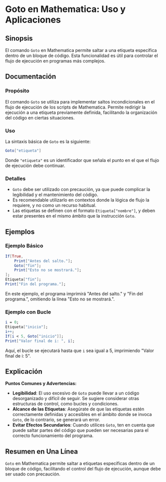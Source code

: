 <!--
Meta Description: # Goto en Mathematica: Uso y Aplicaciones ## Sinopsis El comando `Goto` en Mathematica permite saltar a una etiqueta específica dentro de un bloque de...
Meta Keywords: goto, del, que, mathematica, etiqueta
-->

# Goto en Mathematica: Uso y Aplicaciones

## Sinopsis
El comando `Goto` en Mathematica permite saltar a una etiqueta específica dentro de un bloque de código. Esta funcionalidad es útil para controlar el flujo de ejecución en programas más complejos.

## Documentación
### Propósito
El comando `Goto` se utiliza para implementar saltos incondicionales en el flujo de ejecución de los scripts de Mathematica. Permite redirigir la ejecución a una etiqueta previamente definida, facilitando la organización del código en ciertas situaciones.

### Uso
La sintaxis básica de `Goto` es la siguiente:

```mathematica
Goto["etiqueta"]
```

Donde `"etiqueta"` es un identificador que señala el punto en el que el flujo de ejecución debe continuar.

### Detalles
- `Goto` debe ser utilizado con precaución, ya que puede complicar la legibilidad y el mantenimiento del código.
- Es recomendable utilizarlo en contextos donde la lógica de flujo la requiere, y no como un recurso habitual.
- Las etiquetas se definen con el formato `Etiqueta["nombre"]`, y deben estar presentes en el mismo ámbito que la instrucción `Goto`.

## Ejemplos
### Ejemplo Básico
```mathematica
If[True,
    Print["Antes del salto."];
    Goto["fin"];
    Print["Esto no se mostrará."];
];
Etiqueta["fin"];
Print["Fin del programa."];
```
En este ejemplo, el programa imprimirá "Antes del salto." y "Fin del programa.", omitiendo la línea "Esto no se mostrará.".

### Ejemplo con Bucle
```mathematica
i = 0;
Etiqueta["inicio"];
i++;
If[i < 5, Goto["inicio"]];
Print["Valor final de i: ", i];
```
Aquí, el bucle se ejecutará hasta que `i` sea igual a 5, imprimiendo "Valor final de i: 5".

## Explicación
**Puntos Comunes y Advertencias:**
- **Legibilidad**: El uso excesivo de `Goto` puede llevar a un código desorganizado y difícil de seguir. Se sugiere considerar otras estructuras de control, como bucles y condiciones.
- **Alcance de las Etiquetas**: Asegúrate de que las etiquetas estén correctamente definidas y accesibles en el ámbito donde se invoca `Goto`, de lo contrario, se generará un error.
- **Evitar Efectos Secundarios**: Cuando utilices `Goto`, ten en cuenta que puede saltar partes del código que pueden ser necesarias para el correcto funcionamiento del programa.

## Resumen en Una Línea
`Goto` en Mathematica permite saltar a etiquetas específicas dentro de un bloque de código, facilitando el control del flujo de ejecución, aunque debe ser usado con precaución.